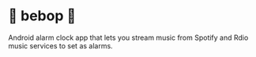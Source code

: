 # :musical_note: bebop :musical_note:

Android alarm clock app that lets you stream music from Spotify and Rdio music services to set as alarms.
